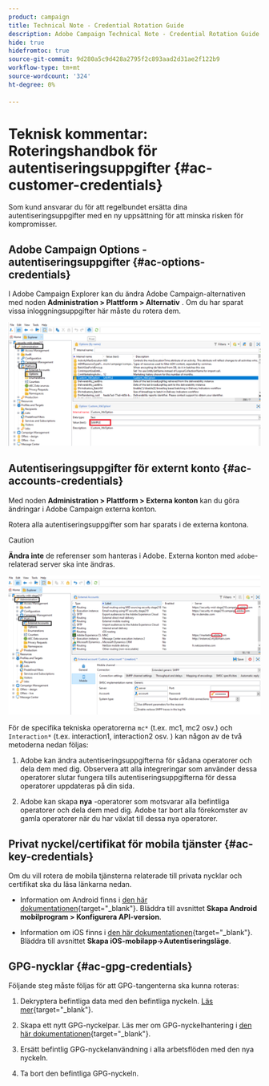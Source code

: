```yaml
---
product: campaign
title: Technical Note - Credential Rotation Guide
description: Adobe Campaign Technical Note - Credential Rotation Guide
hide: true
hidefromtoc: true
source-git-commit: 9d280a5c9d428a2795f2c893aad2d31ae2f122b9
workflow-type: tm+mt
source-wordcount: '324'
ht-degree: 0%

---
```


# Teknisk kommentar: Roteringshandbok för autentiseringsuppgifter {#ac-customer-credentials}

Som kund ansvarar du för att regelbundet ersätta dina autentiseringsuppgifter med en ny uppsättning för att minska risken för kompromisser.

## Adobe Campaign Options - autentiseringsuppgifter {#ac-options-credentials}

I Adobe Campaign Explorer kan du ändra Adobe Campaign-alternativen med noden **Administration > Plattform > Alternativ** . Om du har sparat vissa inloggningsuppgifter här måste du rotera dem.

![](assets/technote-2.png)

## Autentiseringsuppgifter för externt konto {#ac-accounts-credentials}

Med noden **Administration > Plattform > Externa konton** kan du göra ändringar i Adobe Campaign externa konton.

Rotera alla autentiseringsuppgifter som har sparats i de externa kontona.

>[!CAUTION]
>
>**Ändra inte** de referenser som hanteras i Adobe. Externa konton med `adobe`-relaterad server ska inte ändras.

![](assets/technote-1.png)

För de specifika tekniska operatorerna `mc*` (t.ex. mc1, mc2 osv.) och `Interaction*` (t.ex. interaction1, interaction2 osv. ) kan någon av de två metoderna nedan följas:

1. Adobe kan ändra autentiseringsuppgifterna för sådana operatorer och dela dem med dig. Observera att alla integreringar som använder dessa operatorer slutar fungera tills autentiseringsuppgifterna för dessa operatorer uppdateras på din sida.

1. Adobe kan skapa **nya** -operatorer som motsvarar alla befintliga operatorer och dela dem med dig. Adobe tar bort alla förekomster av gamla operatorer när du har växlat till dessa nya operatorer.


## Privat nyckel/certifikat för mobila tjänster  {#ac-key-credentials}

Om du vill rotera de mobila tjänsterna relaterade till privata nycklar och certifikat ska du läsa länkarna nedan.

* Information om Android finns i [den här dokumentationen](https://experienceleague.adobe.com/sv/docs/campaign-classic/using/sending-messages/sending-push-notifications/configure-the-mobile-app/configuring-the-mobile-application-android){target="_blank"}.
Bläddra till avsnittet **Skapa Android mobilprogram > Konfigurera API-version**.

* Information om iOS finns i [den här dokumentationen](https://experienceleague.adobe.com/sv/docs/campaign-classic/using/sending-messages/sending-push-notifications/configure-the-mobile-app/configuring-the-mobile-application){target="_blank"}.
Bläddra till avsnittet **Skapa iOS-mobilapp->Autentiseringsläge**.

## GPG-nycklar {#ac-gpg-credentials}

Följande steg måste följas för att GPG-tangenterna ska kunna roteras:

1. Dekryptera befintliga data med den befintliga nyckeln. [Läs mer](https://experienceleague.adobe.com/sv/docs/control-panel/using/instances-settings/gpg-keys-management#decrypting-data){target="_blank"}.

1. Skapa ett nytt GPG-nyckelpar. Läs mer om GPG-nyckelhantering i [den här dokumentationen](https://experienceleague.adobe.com/sv/docs/control-panel/using/instances-settings/gpg-keys-management#decrypting-data){target="_blank"}.

1. Ersätt befintlig GPG-nyckelanvändning i alla arbetsflöden med den nya nyckeln.

1. Ta bort den befintliga GPG-nyckeln.